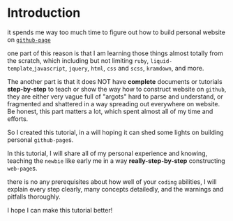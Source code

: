 ---
---


# Introduction

it spends me way too much time to figure out how to build personal website on [`github-page`](https://pages.github.com/)

one part of this reason is that I am learning those things almost totally from the scratch, which including but not limiting `ruby`, `liquid-template`,`javascript`, `jquery`, `html`, `css` and `scss`, `kramdown`, and more.

The another part is that it does NOT have **complete** documents or tutorials **step-by-step** to teach or show the way how to construct website on `github`, they are either very vague full of "argots" hard to parse and understand, or fragmented and shattered in a way spreading out everywhere on website. Be honest, this part matters a lot, which spent almost all of my time and efforts.

So I created this tutorial, in a will hoping it can shed some lights on building personal `github-page`s.

In this tutorial, I will share all of my personal experience and knowing, teaching the `newbie` like early me in a way **really-step-by-step** constructing `web-page`s.

there is no any prerequisites about how well of your `coding` abilities, I will explain every step clearly, many concepts detailedly, and the warnings and pitfalls thoroughly.

I hope I can make this tutorial better!

